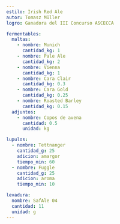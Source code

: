 ```yaml
---
estilo: Irish Red Ale
autor: Tomasz Müller
logro: Ganadora del III Concurso ASCECCA

fermentables:
  maltas:
    - nombre: Munich
      cantidad_kg: 1
    - nombre: Pale Ale
      cantidad_kg: 2
    - nombre: Vienna
      cantidad_kg: 1
    - nombre: Cara Clair
      cantidad_kg: 0.3
    - nombre: Cara Gold
      cantidad_kg: 0.25
    - nombre: Roasted Barley
      cantidad_kg: 0.15
  adjuntos:
    - nombre: Copos de avena
      cantidad: 0.5
      unidad: kg

lupulos:
  - nombre: Tettnanger
    cantidad_g: 25
    adicion: amargor
    tiempo_min: 60
  - nombre: Fuggle
    cantidad_g: 25
    adicion: aroma
    tiempo_min: 10

levadura:
  nombre: SafAle 04
  cantidad: 11
  unidad: g
---
```


